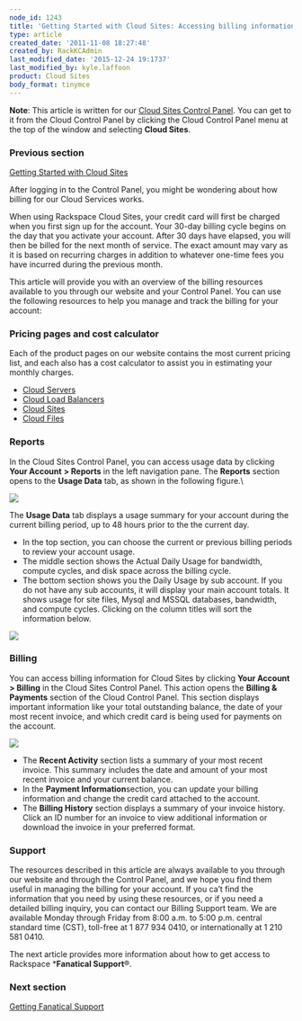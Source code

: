 ```yaml
---
node_id: 1243
title: 'Getting Started with Cloud Sites: Accessing billing information'
type: article
created_date: '2011-11-08 18:27:48'
created_by: RackKCAdmin
last_modified_date: '2015-12-24 19:1737'
last_modified_by: kyle.laffoon
product: Cloud Sites
body_format: tinymce
---
```


**Note**: This article is written for our [Cloud Sites Control
Panel](https://manage.rackspacecloud.com/). You can get to it from the
Cloud Control Panel by clicking the Cloud Control Panel menu at the top
of the window and selecting **Cloud Sites**.

### Previous section

[Getting Started with Cloud
Sites](https://www.rackspace.com/knowledge_center/getting-started/cloud-sites)

 

After logging in to the Control Panel, you might be wondering about how
billing for our Cloud Services works.

When using Rackspace Cloud Sites, your credit card will first be charged
when you first sign up for the account.  Your 30-day billing cycle
begins on the day that you activate your account.  After 30 days have
elapsed, you will then be billed for the next month of service. The
exact amount may vary as it is based on recurring charges in addition to
whatever one-time fees you have incurred during the previous month. 

This article will provide you with an overview of the billing resources
available to you through our website and your Control Panel.  You can
use the following resources to help you manage and track the billing for
your account: 

### Pricing pages and cost calculator

Each of the product pages on our website contains the most current
pricing list, and each also has a cost calculator to assist you in
estimating your monthly charges.  

-   [Cloud Servers](http://www.rackspace.com/cloud/servers/)
-   [Cloud Load
    Balancers](http://www.rackspace.com/cloud/load-balancing)
-   [Cloud Sites](http://www.rackspace.com/cloud/sites)
-   [Cloud Files](http://www.rackspace.com/cloud/files)

### Reports

In the Cloud Sites Control Panel, you can access usage data by clicking
**Your Account** **\> Reports** in the left navigation pane.
The **Reports** section opens to the **Usage Data** tab, as shown in the
following figure.\
  

![](/knowledge_center/sites/default/files/field/image/1243.1.png)

The **Usage Data** tab displays a usage summary for your account during
the current billing period, up to 48 hours prior to the the current day.

-   In the top section, you can choose the current or previous billing
    periods to review your account usage.
-   The middle section shows the Actual Daily Usage for bandwidth,
    compute cycles, and disk space across the billing cycle.
-   The bottom section shows you the Daily Usage by sub account. If you
    do not have any sub accounts, it will display your main account
    totals.  It shows usage for site files, Mysql and MSSQL databases,
    bandwidth, and compute cycles. Clicking on the column titles will
    sort the information below.

![](/knowledge_center/sites/default/files/field/image/1243.1.1.png)

### Billing

You can access billing information for Cloud Sites by clicking **Your
Account** **\> Billing** in the Cloud Sites Control Panel. This action
opens the **Billing & Payments** section of the Cloud Control Panel.
This section displays important information like your total outstanding
balance, the date of your most recent invoice, and which credit card is
being used for payments on the account.

![](/knowledge_center/sites/default/files/field/image/1243.3.png)

-   The **Recent Activity** section lists a summary of your most recent
    invoice. This summary includes the date and amount of your most
    recent invoice and your current balance.
-   In the **Payment Information**section, you can update your billing
    information and change the credit card attached to the account.
-   The **Billing History** section displays a summary of your invoice
    history. Click an ID number for an invoice to view additional
    information or download the invoice in your preferred format.

### Support

The resources described in this article are always available to you
through our website and through the Control Panel, and we hope you find
them useful in managing the billing for your account. If you ca&rsquo;t find
the information that you need by using these resources, or if you need a
detailed billing inquiry, you can contact our Billing Support team. We
are available Monday through Friday from 8:00 a.m. to 5:00 p.m. central
standard time (CST), toll-free at 1 877 934 0410, or internationally at
1 210 581 0410.

The next article provides more information about how to get access to
Rackspace ***Fanatical Support**&reg;.

### Next section

[Getting Fanatical
Support](http://www.rackspace.com/knowledge_center/article/getting-started-with-cloud-sites-getting-fanatical-support)

